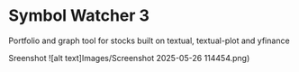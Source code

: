 # Symbol Watcher 3
Portfolio and graph tool for stocks built on textual, textual-plot and yfinance

Sreenshot
![alt text]Images/Screenshot 2025-05-26 114454.png)
